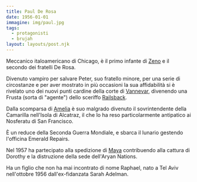 ```yaml
---
title: Paul De Rosa
date: 1956-01-01
immagine: img/paul.jpg
tags:
  - protagonisti
  - brujah
layout: layouts/post.njk
---
```


Meccanico italoamericano di Chicago, è il primo infante di [Zeno](http://xabacadabra.com/cursed-legacy/pg/zeno) e il secondo dei fratelli De Rosa.

Divenuto vampiro per salvare Peter, suo fratello minore, per una serie di circostanze e per aver mostrato in più occasioni la sua affidabilità si è rivelato uno dei nuovi punti cardine della corte di [Vannevar](http://xabacadabra.com/cursed-legacy/pg/vannevar), divenendo una Frusta (sorta di "agente") dello sceriffo [Railsback](http://xabacadabra.com/cursed-legacy/pg/railsback).

Dalla scomparsa di [Amelia](http://xabacadabra.com/cursed-legacy/pg/amelia) è suo malgrado divenuto il sovrintendente della Camarilla nell'Isola di Alcatraz, il che lo ha reso particolarmente antipatico ai Nosferatu di San Francisco.

È un reduce della Seconda Guerra Mondiale, e sbarca il lunario gestendo l'officina Emerald Repairs.

Nel 1957 ha partecipato alla spedizione di [Maya](http://xabacadabra.com/cursed-legacy/2017/04/02/maya) contribuendo alla cattura di Dorothy e la distruzione della sede dell'Aryan Nations.

Ha un figlio che non ha mai incontrato di nome Raphael, nato a Tel Aviv nell'ottobre 1956 dall'ex-fidanzata Sarah Adelman.